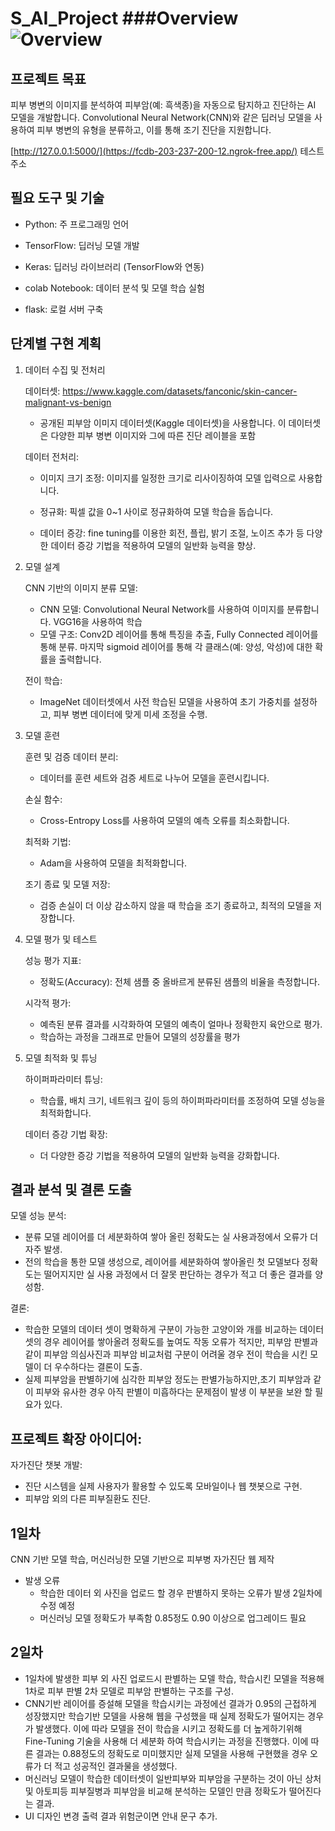 S_AI_Project
###Overview
![Overview](https://github.com/user-attachments/assets/f23fb8dd-9f08-456c-b15d-53c1402624b0)
=
프로젝트 목표  
--
피부 병변의 이미지를 분석하여 피부암(예: 흑색종)을 자동으로 탐지하고 진단하는 AI 모델을 개발합니다. Convolutional Neural Network(CNN)와 같은 딥러닝 모델을 사용하여 피부 병변의 유형을 분류하고, 이를 통해 조기 진단을 지원합니다.

[http://127.0.0.1:5000/](https://fcdb-203-237-200-12.ngrok-free.app/) 테스트 주소

필요 도구 및 기술
--
* Python: 주 프로그래밍 언어 

* TensorFlow: 딥러닝 모델 개발

* Keras: 딥러닝 라이브러리 (TensorFlow와 연동)

* colab Notebook: 데이터 분석 및 모델 학습 실험

* flask: 로컬 서버 구축

단계별 구현 계획
--
1. 데이터 수집 및 전처리
  
    데이터셋: https://www.kaggle.com/datasets/fanconic/skin-cancer-malignant-vs-benign
    * 공개된 피부암 이미지 데이터셋(Kaggle 데이터셋)을 사용합니다. 이 데이터셋은 다양한 피부 병변 이미지와 그에 따른 진단 레이블을 포함
    
    데이터 전처리:

    +	이미지 크기 조정: 이미지를 일정한 크기로 리사이징하여 모델 입력으로 사용합니다.
    
    +	정규화: 픽셀 값을 0~1 사이로 정규화하여 모델 학습을 돕습니다.

    +	데이터 증강: fine tuning를 이용한 회전, 플립, 밝기 조절, 노이즈 추가 등 다양한 데이터 증강 기법을 적용하여 모델의 일반화 능력을 향상.
      
2. 모델 설계
   
  	CNN 기반의 이미지 분류 모델:

    +	CNN 모델: Convolutional Neural Network를 사용하여 이미지를 분류합니다. VGG16을 사용하여 학습
    + 모델 구조: Conv2D 레이어를 통해 특징을 추출, Fully Connected 레이어를 통해 분류. 마지막 sigmoid 레이어를 통해 각 클래스(예: 양성, 악성)에 대한 확률을 출력합니다.

  	전이 학습: 
    + ImageNet 데이터셋에서 사전 학습된 모델을 사용하여 초기 가중치를 설정하고, 피부 병변 데이터에 맞게 미세 조정을 수행.

3. 모델 훈련
   
    훈련 및 검증 데이터 분리: 
    * 데이터를 훈련 세트와 검증 세트로 나누어 모델을 훈련시킵니다.

    손실 함수: 
    * Cross-Entropy Loss를 사용하여 모델의 예측 오류를 최소화합니다.

    최적화 기법:  
    * Adam을 사용하여 모델을 최적화합니다.

    조기 종료 및 모델 저장: 
    * 검증 손실이 더 이상 감소하지 않을 때 학습을 조기 종료하고, 최적의 모델을 저장합니다.

4. 모델 평가 및 테스트
   
    성능 평가 지표:
    * 정확도(Accuracy): 전체 샘플 중 올바르게 분류된 샘플의 비율을 측정합니다.
    
    시각적 평가: 
    * 예측된 분류 결과를 시각화하여 모델의 예측이 얼마나 정확한지 육안으로 평가.
    * 학습하는 과정을 그래프로 만들어 모델의 성장률을 평가

5. 모델 최적화 및 튜닝
    
    하이퍼파라미터 튜닝: 
    * 학습률, 배치 크기, 네트워크 깊이 등의 하이퍼파라미터를 조정하여 모델 성능을 최적화합니다.
    
    데이터 증강 기법 확장: 
    * 더 다양한 증강 기법을 적용하여 모델의 일반화 능력을 강화합니다.


결과 분석 및 결론 도출
--
  모델 성능 분석: 
  * 분류 모델 레이어를 더 세분화하여 쌓아 올린 정확도는 실 사용과정에서 오류가 더 자주 발생.
  * 전의 학습을 통한 모델 생성으로, 레이어를 세분화하여 쌓아올린 첫 모델보다 정확도는 떨어지지만 실 사용 과정에서 더 잘못 판단하는 경우가 적고 더 좋은 결과를 양성함.

  결론: 
  * 학습한 모델의 데이터 셋이 명확하게 구분이 가능한 고양이와 개를 비교하는 데이터 셋의 경우 레이어를 쌓아올려 정확도를 높여도 작동 오류가 적지만, 피부암 판별과 같이 피부암 의심사진과 피부암 비교처럼 구분이 어려울 경우 전이 학습을 시킨 모델이 더 우수하다는 결론이 도출.
  * 실제 피부암을 판별하기에 심각한 피부암 정도는 판별가능하지만,초기 피부암과 같이 피부와 유사한 경우 아직 판별이 미흡하다는 문제점이 발생 이 부분을 보완 할 필요가 있다.

프로젝트 확장 아이디어:
--
  자가진단 챗봇 개발: 
  * 진단 시스템을 실제 사용자가 활용할 수 있도록 모바일이나 웹 챗봇으로 구현.
  * 피부암 외의 다른 피부질환도 진단.

1일차
--
  CNN 기반 모델 학습, 머신러닝한 모델 기반으로 피부병 자가진단 웹 제작
  * 발생 오류
    + 학습한 데이터 외 사진을 업로드 할 경우 판별하지 못하는 오류가 발생 2일차에 수정 예정
    + 머신러닝 모델 정확도가 부족함 0.85정도 0.90 이상으로 업그레이드 필요

2일차
--
 * 1일차에 발생한 피부 외 사진 업로드시 판별하는 모델 학습, 학습시킨 모델을 적용해 1차로 피부 판별 2차 모델로 피부암 판별하는 구조를 구성.
 * CNN기반 레이어를 증설해 모델을 학습시키는 과정에선 결과가 0.95의 근접하게 성장했지만 학습기반 모델을 사용해 웹을 구성했을 때 실제 정확도가 떨어지는 경우가 발생했다. 이에 따라 모델을 전이 학습을 시키고 정확도를 더 
  높게하기위해 Fine-Tuning 기술을 사용해 더 세분화 하여 학습시키는 과정을 진행했다. 이에 따른 결과는 0.88정도의 정확도로 미미했지만 실제 모델을 사용해 구현했을 경우 오류가 더 적고 성공적인 결과물을 생성했다.
 * 머신러닝 모델이 학습한 데이터셋이 일반피부와 피부암을 구분하는 것이 아닌 상처 및 아토피등 피부질병과 피부암을 비교해 분석하는 모델인 만큼 정확도가 떨어진다는 결과.
 * UI 디자인 변경 출력 결과 위험군이면 안내 문구 추가.

